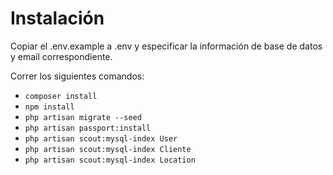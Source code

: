 # Instalación
Copiar el .env.example a .env y especificar la información de base de datos y email correspondiente.

Correr los siguientes comandos:

- ``composer install``
- ``npm install``
- ``php artisan migrate --seed``
- ``php artisan passport:install``
- ``php artisan scout:mysql-index User``
- ``php artisan scout:mysql-index Cliente``
- ``php artisan scout:mysql-index Location``